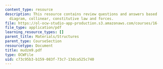 ```yaml
---
content_type: resource
description: This resource contains review questions and answers based on bars, displacement
  diagram, collinear, constitutive law and forces.
file: https://ol-ocw-studio-app-production.s3.amazonaws.com/courses/16-01-unified-engineering-i-ii-iii-iv-fall-2005-spring-2006/c73c95b3b159083f73c713dca525c740_mudzm9.pdf
file_type: application/pdf
learning_resource_types: []
parent_title: Materials/Structures
parent_type: CourseSection
resourcetype: Document
title: mudzm9.pdf
type: OCWFile
uid: c73c95b3-b159-083f-73c7-13dca525c740
---
```

